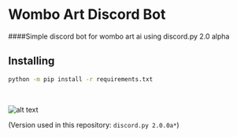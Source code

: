 # Wombo Art Discord Bot

####Simple discord bot for wombo art ai using discord.py 2.0 alpha

Installing
----------
``` sh
python -m pip install -r requirements.txt
```
&nbsp;
&nbsp;
&nbsp;

![alt text](https://play-lh.googleusercontent.com/93MvUOqusiNyrS1EnNZ4lBqPFSjrkLshuULL8ULqVT7dcaIzTXTrbaRk7KibsT8IfNM)

(Version used in this repository: `discord.py 2.0.0a*`)
